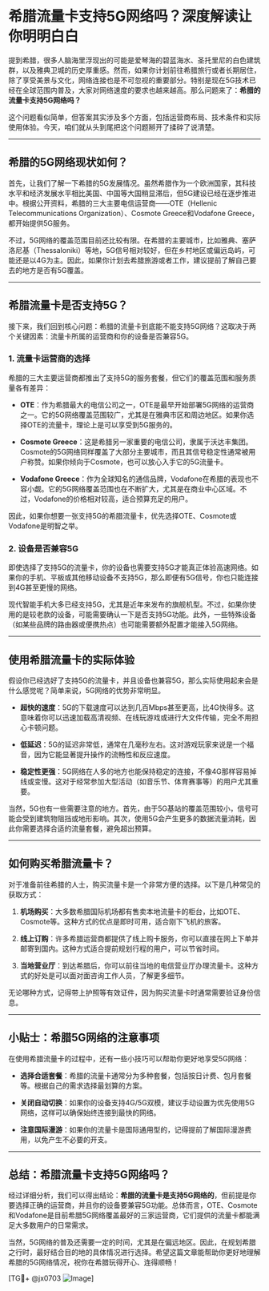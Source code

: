 # 希腊流量卡支持5G网络吗？深度解读让你明明白白

提到希腊，很多人脑海里浮现出的可能是爱琴海的碧蓝海水、圣托里尼的白色建筑群，以及雅典卫城的历史厚重感。然而，如果你计划前往希腊旅行或者长期居住，除了享受美景与文化，网络连接也是不可忽视的重要部分。特别是现在5G技术已经在全球范围内普及，大家对网络速度的要求也越来越高。那么问题来了：**希腊的流量卡支持5G网络吗？**

这个问题看似简单，但答案其实涉及多个方面，包括运营商布局、技术条件和实际使用体验。今天，咱们就从头到尾把这个问题掰开了揉碎了说清楚。

---

## 希腊的5G网络现状如何？

首先，让我们了解一下希腊的5G发展情况。虽然希腊作为一个欧洲国家，其科技水平和经济发展水平相比美国、中国等大国稍显滞后，但5G建设已经在逐步推进中。根据公开资料，希腊的三大主要电信运营商——OTE（Hellenic Telecommunications Organization）、Cosmote Greece和Vodafone Greece，都开始提供5G服务。

不过，5G网络的覆盖范围目前还比较有限。在希腊的主要城市，比如雅典、塞萨洛尼基（Thessaloniki）等地，5G信号相对较好，但在乡村地区或偏远岛屿，可能还是以4G为主。因此，如果你计划去希腊旅游或者工作，建议提前了解自己要去的地方是否有5G覆盖。

---

## 希腊流量卡是否支持5G？

接下来，我们回到核心问题：希腊的流量卡到底能不能支持5G网络？这取决于两个关键因素：流量卡所属的运营商和你的设备是否兼容5G。

### 1. **流量卡运营商的选择**
希腊的三大主要运营商都推出了支持5G的服务套餐，但它们的覆盖范围和服务质量各有差异：

- **OTE**：作为希腊最大的电信公司之一，OTE是最早开始部署5G网络的运营商之一。它的5G网络覆盖范围较广，尤其是在雅典市区和周边地区。如果你选择OTE的流量卡，理论上是可以享受到5G服务的。
  
- **Cosmote Greece**：这是希腊另一家重要的电信公司，隶属于沃达丰集团。Cosmote的5G网络同样覆盖了大部分主要城市，而且其信号稳定性通常被用户称赞。如果你倾向于Cosmote，也可以放心入手它的5G流量卡。

- **Vodafone Greece**：作为全球知名的通信品牌，Vodafone在希腊的表现也不容小觑。它的5G网络覆盖范围也在不断扩大，尤其是在商业中心区域。不过，Vodafone的价格相对较高，适合预算充足的用户。

因此，如果你想要一张支持5G的希腊流量卡，优先选择OTE、Cosmote或Vodafone是明智之举。

### 2. **设备是否兼容5G**
即使选择了支持5G的流量卡，你的设备也需要支持5G才能真正体验高速网络。如果你的手机、平板或其他移动设备不支持5G，那么即便有5G信号，你也只能连接到4G甚至更慢的网络。

现代智能手机大多已经支持5G，尤其是近年来发布的旗舰机型。不过，如果你使用的是较老款的设备，可能需要确认一下是否支持5G功能。此外，一些特殊设备（如某些品牌的路由器或便携热点）也可能需要额外配置才能接入5G网络。

---

## 使用希腊流量卡的实际体验

假设你已经选好了支持5G的流量卡，并且设备也兼容5G，那么实际使用起来会是什么感觉呢？简单来说，5G网络的优势非常明显。

- **超快的速度**：5G的下载速度可以达到几百Mbps甚至更高，比4G快得多。这意味着你可以迅速加载高清视频、在线玩游戏或进行大文件传输，完全不用担心卡顿问题。
  
- **低延迟**：5G的延迟非常低，通常在几毫秒左右。这对游戏玩家来说是一个福音，因为它能显著提升操作的流畅性和反应速度。

- **稳定性更强**：5G网络在人多的地方也能保持稳定的连接，不像4G那样容易掉线或变慢。这对于经常参加大型活动（如音乐节、体育赛事等）的用户尤其重要。

当然，5G也有一些需要注意的地方。首先，由于5G基站的覆盖范围较小，信号可能会受到建筑物阻挡或地形影响。其次，使用5G会产生更多的数据流量消耗，因此你需要选择合适的流量套餐，避免超出预算。

---

## 如何购买希腊流量卡？

对于准备前往希腊的人士，购买流量卡是一个非常方便的选择。以下是几种常见的获取方式：

1. **机场购买**：大多数希腊国际机场都有售卖本地流量卡的柜台，比如OTE、Cosmote等。这种方式的优点是即时可用，适合刚下飞机的旅客。

2. **线上订购**：许多希腊运营商都提供了线上购卡服务，你可以直接在网上下单并邮寄到国内。这种方式适合提前规划行程的用户，可以节省时间。

3. **当地营业厅**：到达希腊后，你可以前往当地的电信营业厅办理流量卡。这种方式的好处是可以面对面咨询工作人员，了解更多细节。

无论哪种方式，记得带上护照等有效证件，因为购买流量卡时通常需要验证身份信息。

---

## 小贴士：希腊5G网络的注意事项

在使用希腊流量卡的过程中，还有一些小技巧可以帮助你更好地享受5G网络：

- **选择合适套餐**：希腊的流量卡通常分为多种套餐，包括按日计费、包月套餐等。根据自己的需求选择最划算的方案。

- **关闭自动切换**：如果你的设备支持4G/5G双模，建议手动设置为优先使用5G网络，这样可以确保始终连接到最快的网络。

- **注意国际漫游**：如果你的流量卡是国际通用型的，记得提前了解国际漫游费用，以免产生不必要的开支。

---

## 总结：希腊流量卡支持5G网络吗？

经过详细分析，我们可以得出结论：**希腊的流量卡是支持5G网络的**，但前提是你要选择正确的运营商，并且你的设备要兼容5G功能。总体而言，OTE、Cosmote和Vodafone是目前希腊5G网络覆盖最好的三家运营商，它们提供的流量卡都能满足大多数用户的日常需求。

当然，5G网络的普及还需要一定的时间，尤其是在偏远地区。因此，在规划希腊之行时，最好结合目的地的具体情况进行选择。希望这篇文章能帮助你更好地理解希腊的5G网络情况，祝你在希腊玩得开心、连得顺畅！

[TG💪+ @jx0703 ![Image](https://github.com/user-attachments/assets/dbca1d08-cadb-493c-b0ec-ad6f7a83f270)]